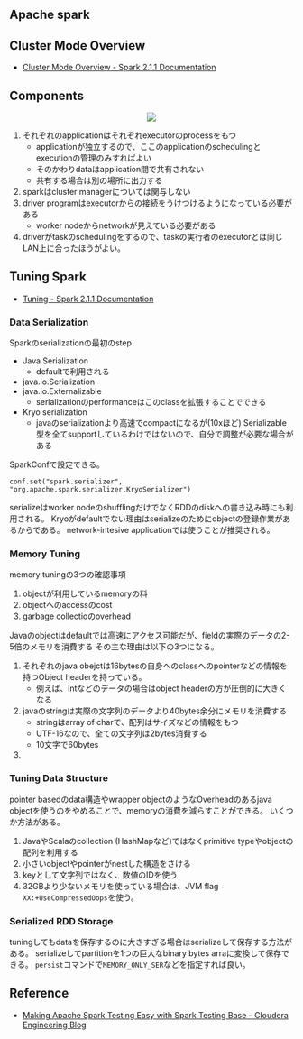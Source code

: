 ## Apache spark

## Cluster Mode Overview
* [Cluster Mode Overview - Spark 2.1.1 Documentation](https://spark.apache.org/docs/latest/cluster-overview.html)

## Components

<div style="text-align: center">
    <img src="https://spark.apache.org/docs/latest/img/cluster-overview.png">
</div>

1. それぞれのapplicationはそれぞれexecutorのprocessをもつ
    * applicationが独立するので、ここのapplicationのschedulingとexecutionの管理のみすればよい
    * そのかわりdataはapplication間で共有されない
    * 共有する場合は別の場所に出力する
2. sparkはcluster managerについては関与しない
3. driver programはexecutorからの接続をうけつけるようになっている必要がある
    * worker nodeからnetworkが見えている必要がある
4. driverがtaskのschedulingをするので、taskの実行者のexecutorとは同じLAN上に合ったほうがよい。

## Tuning Spark
* [Tuning - Spark 2.1.1 Documentation](https://spark.apache.org/docs/latest/tuning.html)

### Data Serialization
Sparkのserializationの最初のstep

* Java Serialization
    * defaultで利用される
* java.io.Serialization
* java.io.Externalizable
    * serializationのperformanceはこのclassを拡張することでできる
* Kryo serialization
    * javaのserializationより高速でcompactになるが(10xほど) Serializable型を全てsupportしているわけではないので、自分で調整が必要な場合がある

SparkConfで設定できる。

```
conf.set("spark.serializer", "org.apache.spark.serializer.KryoSerializer")
```

serializeはworker nodeのshufflingだけでなくRDDのdiskへの書き込み時にも利用される。
Kryoがdefaultでない理由はserializeのためにobjectの登録作業があるからである。
network-intesive applicationでは使うことが推奨される。

### Memory Tuning
memory tuningの3つの確認事項

1. objectが利用しているmemoryの料
2. objectへのaccessのcost
3. garbage collectioのoverhead

Javaのobjectはdefaultでは高速にアクセス可能だが、fieldの実際のデータの2-5倍のメモリを消費する
その主な理由は以下の3つになる。

1. それぞれのjava obejctは16bytesの自身へのclassへのpointerなどの情報を持つObject headerを持っている。
    * 例えば、intなどのデータの場合はobject headerの方が圧倒的に大きくなる
2. javaのstringは実際の文字列のデータより40bytes余分にメモリを消費する
    * stringはarray of charで、配列はサイズなどの情報をもつ
    * UTF-16なので、全ての文字列は2bytes消費する
    * 10文字で60bytes
3. 

### Tuning Data Structure
pointer basedのdata構造やwrapper objectのようなOverheadのあるjava objectを使うのをやめることで、memoryの消費を減らすことができる。
いくつか方法がある。

1. JavaやScalaのcollection (HashMapなど)ではなくprimitive typeやobjectの配列を利用する
2. 小さいobjectやpointerがnestした構造をさける
3. keyとして文字列ではなく、数値のIDを使う
4. 32GBより少ないメモリを使っている場合は、JVM flag `-XX:+UseCompressedOops`を使う。

### Serialized RDD Storage
tuningしてもdataを保存するのに大きすぎる場合はserializeして保存する方法がある。
serializeしてpartitionを1つの巨大なbinary bytes arraに変換して保存できる。
`persist`コマンドで`MEMORY_ONLY_SER`などを指定すれば良い。

## Reference
* [Making Apache Spark Testing Easy with Spark Testing Base - Cloudera Engineering Blog](http://blog.cloudera.com/blog/2015/09/making-apache-spark-testing-easy-with-spark-testing-base/)
